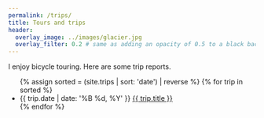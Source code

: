 ```yaml
---
permalink: /trips/
title: Tours and trips
header:
  overlay_image: ../images/glacier.jpg
  overlay_filter: 0.2 # same as adding an opacity of 0.5 to a black background
---
```


I enjoy bicycle touring. Here are some trip reports. 

<ul>
    {% assign sorted = (site.trips | sort: 'date') | reverse %}
    {% for trip in sorted %}
<li> {{ trip.date | date: '%B %d, %Y' }} <a href="{{ trip.url }}">{{ trip.title }}</a></li>
    {% endfor %}
</ul>
